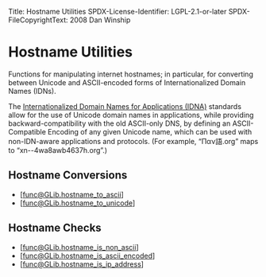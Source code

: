 Title: Hostname Utilities
SPDX-License-Identifier: LGPL-2.1-or-later
SPDX-FileCopyrightText: 2008 Dan Winship

# Hostname Utilities

Functions for manipulating internet hostnames; in particular, for
converting between Unicode and ASCII-encoded forms of
Internationalized Domain Names (IDNs).

The
[Internationalized Domain Names for Applications (IDNA)](http://www.ietf.org/rfc/rfc3490.txt)
standards allow for the use
of Unicode domain names in applications, while providing
backward-compatibility with the old ASCII-only DNS, by defining an
ASCII-Compatible Encoding of any given Unicode name, which can be
used with non-IDN-aware applications and protocols. (For example,
“Παν語.org” maps to “xn--4wa8awb4637h.org”.)

## Hostname Conversions

 * [func@GLib.hostname_to_ascii]
 * [func@GLib.hostname_to_unicode]

## Hostname Checks

 * [func@GLib.hostname_is_non_ascii]
 * [func@GLib.hostname_is_ascii_encoded]
 * [func@GLib.hostname_is_ip_address]

